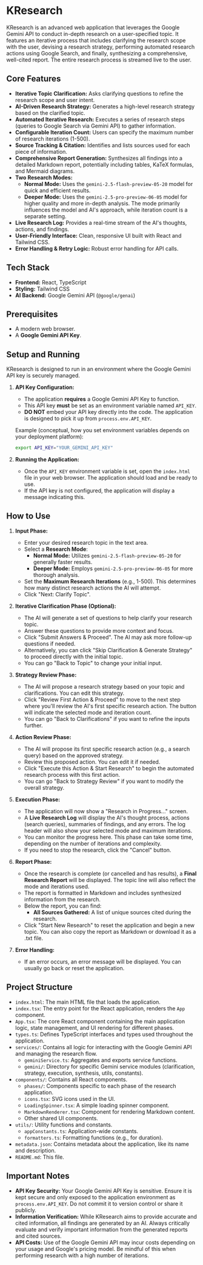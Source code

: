 # KResearch

KResearch is an advanced web application that leverages the Google Gemini API to conduct in-depth research on a user-specified topic. It features an iterative process that includes clarifying the research scope with the user, devising a research strategy, performing automated research actions using Google Search, and finally, synthesizing a comprehensive, well-cited report. The entire research process is streamed live to the user.

## Core Features

*   **Iterative Topic Clarification:** Asks clarifying questions to refine the research scope and user intent.
*   **AI-Driven Research Strategy:** Generates a high-level research strategy based on the clarified topic.
*   **Automated Iterative Research:** Executes a series of research steps (queries to Google Search via Gemini API) to gather information.
*   **Configurable Iteration Count:** Users can specify the maximum number of research iterations (1-500).
*   **Source Tracking & Citation:** Identifies and lists sources used for each piece of information.
*   **Comprehensive Report Generation:** Synthesizes all findings into a detailed Markdown report, potentially including tables, KaTeX formulas, and Mermaid diagrams.
*   **Two Research Modes:**
    *   **Normal Mode:** Uses the `gemini-2.5-flash-preview-05-20` model for quick and efficient results.
    *   **Deeper Mode:** Uses the `gemini-2.5-pro-preview-06-05` model for higher quality and more in-depth analysis. The mode primarily influences the model and AI's approach, while iteration count is a separate setting.
*   **Live Research Log:** Provides a real-time stream of the AI's thoughts, actions, and findings.
*   **User-Friendly Interface:** Clean, responsive UI built with React and Tailwind CSS.
*   **Error Handling & Retry Logic:** Robust error handling for API calls.

## Tech Stack

*   **Frontend:** React, TypeScript
*   **Styling:** Tailwind CSS
*   **AI Backend:** Google Gemini API (`@google/genai`)

## Prerequisites

*   A modern web browser.
*   A **Google Gemini API Key**.

## Setup and Running

KResearch is designed to run in an environment where the Google Gemini API key is securely managed.

1.  **API Key Configuration:**
    *   The application **requires** a Google Gemini API Key to function.
    *   This API key **must** be set as an environment variable named `API_KEY`.
    *   **DO NOT** embed your API key directly into the code. The application is designed to pick it up from `process.env.API_KEY`.

    Example (conceptual, how you set environment variables depends on your deployment platform):
    ```bash
    export API_KEY="YOUR_GEMINI_API_KEY"
    ```

2.  **Running the Application:**
    *   Once the `API_KEY` environment variable is set, open the `index.html` file in your web browser. The application should load and be ready to use.
    *   If the API key is not configured, the application will display a message indicating this.

## How to Use

1.  **Input Phase:**
    *   Enter your desired research topic in the text area.
    *   Select a **Research Mode**:
        *   **Normal Mode:** Utilizes `gemini-2.5-flash-preview-05-20` for generally faster results.
        *   **Deeper Mode:** Employs `gemini-2.5-pro-preview-06-05` for more thorough analysis.
    *   Set the **Maximum Research Iterations** (e.g., 1-500). This determines how many distinct research actions the AI will attempt.
    *   Click "Next: Clarify Topic".

2.  **Iterative Clarification Phase (Optional):**
    *   The AI will generate a set of questions to help clarify your research topic.
    *   Answer these questions to provide more context and focus.
    *   Click "Submit Answers & Proceed". The AI may ask more follow-up questions if needed.
    *   Alternatively, you can click "Skip Clarification & Generate Strategy" to proceed directly with the initial topic.
    *   You can go "Back to Topic" to change your initial input.

3.  **Strategy Review Phase:**
    *   The AI will propose a research strategy based on your topic and clarifications. You can edit this strategy.
    *   Click "Review First Action & Proceed" to move to the next step where you'll review the AI's first specific research action. The button will indicate the selected mode and iteration count.
    *   You can go "Back to Clarifications" if you want to refine the inputs further.

4.  **Action Review Phase:**
    *   The AI will propose its first specific research action (e.g., a search query) based on the approved strategy.
    *   Review this proposed action. You can edit it if needed.
    *   Click "Execute this Action & Start Research" to begin the automated research process with this first action.
    *   You can go "Back to Strategy Review" if you want to modify the overall strategy.

5.  **Execution Phase:**
    *   The application will now show a "Research in Progress..." screen.
    *   A **Live Research Log** will display the AI's thought process, actions (search queries), summaries of findings, and any errors. The log header will also show your selected mode and maximum iterations.
    *   You can monitor the progress here. This phase can take some time, depending on the number of iterations and complexity.
    *   If you need to stop the research, click the "Cancel" button.

6.  **Report Phase:**
    *   Once the research is complete (or cancelled and has results), a **Final Research Report** will be displayed. The topic line will also reflect the mode and iterations used.
    *   The report is formatted in Markdown and includes synthesized information from the research.
    *   Below the report, you can find:
        *   **All Sources Gathered:** A list of unique sources cited during the research.
    *   Click "Start New Research" to reset the application and begin a new topic. You can also copy the report as Markdown or download it as a .txt file.

7.  **Error Handling:**
    *   If an error occurs, an error message will be displayed. You can usually go back or reset the application.

## Project Structure

*   `index.html`: The main HTML file that loads the application.
*   `index.tsx`: The entry point for the React application, renders the `App` component.
*   `App.tsx`: The core React component containing the main application logic, state management, and UI rendering for different phases.
*   `types.ts`: Defines TypeScript interfaces and types used throughout the application.
*   `services/`: Contains all logic for interacting with the Google Gemini API and managing the research flow.
    *   `geminiService.ts`: Aggregates and exports service functions.
    *   `gemini/`: Directory for specific Gemini service modules (clarification, strategy, execution, synthesis, utils, constants).
*   `components/`: Contains all React components.
    *   `phases/`: Components specific to each phase of the research application.
    *   `icons.tsx`: SVG icons used in the UI.
    *   `LoadingSpinner.tsx`: A simple loading spinner component.
    *   `MarkdownRenderer.tsx`: Component for rendering Markdown content.
    *   Other shared UI components.
*   `utils/`: Utility functions and constants.
    *   `appConstants.ts`: Application-wide constants.
    *   `formatters.ts`: Formatting functions (e.g., for duration).
*   `metadata.json`: Contains metadata about the application, like its name and description.
*   `README.md`: This file.

## Important Notes

*   **API Key Security:** Your Google Gemini API Key is sensitive. Ensure it is kept secure and only exposed to the application environment as `process.env.API_KEY`. Do not commit it to version control or share it publicly.
*   **Information Verification:** While KResearch aims to provide accurate and cited information, all findings are generated by an AI. Always critically evaluate and verify important information from the generated reports and cited sources.
*   **API Costs:** Use of the Google Gemini API may incur costs depending on your usage and Google's pricing model. Be mindful of this when performing research with a high number of iterations.